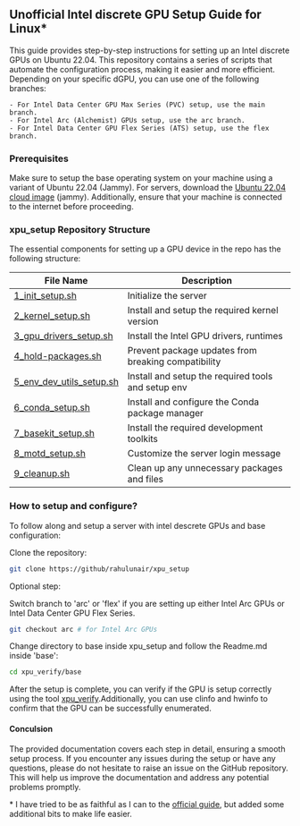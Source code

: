## Unofficial Intel discrete GPU Setup Guide for Linux*

This guide provides step-by-step instructions for setting up an Intel discrete GPUs on Ubuntu 22.04. This repository contains a series of scripts that automate the configuration process, making it easier and more efficient. Depending on your specific dGPU, you can use one of the following branches:

    - For Intel Data Center GPU Max Series (PVC) setup, use the main branch.
    - For Intel Arc (Alchemist) GPUs setup, use the arc branch.
    - For Intel Data Center GPU Flex Series (ATS) setup, use the flex branch.

### Prerequisites

Make sure to setup the base operating system on your machine using a variant of Ubuntu 22.04 (Jammy). For servers, download the [Ubuntu 22.04 cloud image](https://cloud-images.ubuntu.com/jammy/current/) (jammy). Additionally, ensure that your machine is connected to the internet before proceeding.

### xpu\_setup Repository Structure

The essential components for setting up a GPU device in the repo has the following structure:

| File Name                  | Description                                      |
|---------------------------|--------------------------------------------------|
| [1_init_setup.sh](https://github.com/rahulunair/xpu_setup/blob/main/base/1_init_setup.sh)           | Initialize the server     |
| [2_kernel_setup.sh](https://github.com/rahulunair/xpu_setup/blob/main/base/2_kernel_setup.sh)         | Install and setup the required kernel version    |
| [3_gpu_drivers_setup.sh](https://github.com/rahulunair/xpu_setup/blob/main/base/3_gpu_drivers_setup.sh)    | Install  the Intel GPU drivers, runtimes      |
| [4_hold-packages.sh](https://github.com/rahulunair/xpu_setup/blob/main/base/4_hold-packages.sh)        | Prevent package updates from breaking compatibility |
| [5_env_dev_utils_setup.sh](https://github.com/rahulunair/xpu_setup/blob/main/base/5_env_dev_utils_setup.sh)  | Install and setup the required tools and setup env|
| [6_conda_setup.sh](https://github.com/rahulunair/xpu_setup/blob/main/base/6_conda_setup.sh)          | Install and configure the Conda package manager  |
| [7_basekit_setup.sh](https://github.com/rahulunair/xpu_setup/blob/main/base/7_basekit_setup.sh)        | Install the required development toolkits        |
| [8_motd_setup.sh](https://github.com/rahulunair/xpu_setup/blob/main/base/8_motd_setup.sh)           | Customize the server login message               |
| [9_cleanup.sh](https://github.com/rahulunair/xpu_setup/blob/main/base/9_cleanup.sh)              | Clean up any unnecessary packages and files      |


### How to setup and configure?

To follow along and setup a server with intel descrete GPUs and base configuration:

Clone the repository:

```bash
git clone https://github/rahulunair/xpu_setup
```
Optional step:

Switch branch to 'arc' or 'flex' if you are setting up either Intel Arc GPUs or Intel Data Center GPU Flex Series.

```bash
git checkout arc # for Intel Arc GPUs
```

Change directory to base inside xpu\_setup and follow the Readme.md inside 'base':

```bash
cd xpu_verify/base
```

After the setup is complete, you can verify if the GPU is setup correctly using the tool [xpu\_verify](https://github.com/rahulunair/xpu_verify).Additionally, you can use clinfo and hwinfo to confirm that the GPU can be successfully enumerated.

#### Conculsion

The provided documentation covers each step in detail, ensuring a smooth setup process. If you encounter any issues during the setup or have any questions, please do not hesitate to raise an issue on the GitHub repository. This will help us improve the documentation and address any potential problems promptly.

\* I have tried to be as faithful as I can to the [official guide](https://dgpu-docs.intel.com/installation-guides/index.html), but added some additional bits to make life easier.

